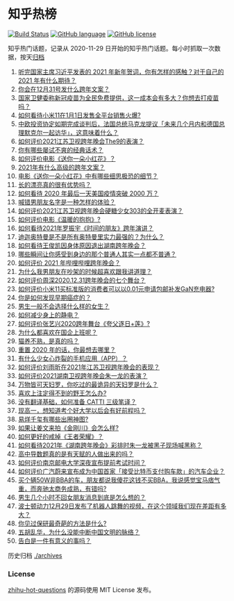# 知乎热榜
[![Build Status](https://github.com/ToWeLong/zhihu-hot-questions/workflows/CI/badge.svg)](https://github.com/ToWeLong/zhihu-hot-questions/actions)
[![GitHub language](https://img.shields.io/badge/language-golang-orange.svg)](https://golang.org/)
[![GitHub license](https://img.shields.io/github/license/ToWeLong/zhihu-hot-questions)](https://github.com/ToWeLong/zhihu-hot-questions/blob/main/LICENSE)

知乎热门话题，记录从 2020-11-29 日开始的知乎热门话题。每小时抓取一次数据，按天[归档](./archives)

<!-- BEGIN -->

1. [听完国家主席习近平发表的 2021 年新年贺词，你有怎样的感触？对于自己的 2021 年有什么期待？](https://www.zhihu.com/question/437329650)
1. [你会在12月31号发什么跨年文案？](https://www.zhihu.com/question/432834160)
1. [国家卫健委称新冠疫苗为全民免费提供，这一成本会有多大？你想去打疫苗吗？](https://www.zhihu.com/question/437287151)
1. [如何看待小米11在1月1日发售全平台销售火爆?](https://www.zhihu.com/question/437359332)
1. [中欧投资协定如期完成谈判后，法国总统马克龙提议「未来几个月内和德国总理默克尔一起访华」，这意味着什么？](https://www.zhihu.com/question/437297428)
1. [如何评价2021江苏卫视跨年晚会The9的表演？](https://www.zhihu.com/question/437225212)
1. [你有哪些屡试不爽的经典话术？](https://www.zhihu.com/question/28354417)
1. [如何评价电影《送你一朵小红花》？](https://www.zhihu.com/question/433975189)
1. [2021年有什么高级的跨年文案？](https://www.zhihu.com/question/437128496)
1. [电影《送你一朵小红花》中有哪些细思极恐的细节？](https://www.zhihu.com/question/437266614)
1. [长的漂亮真的很有优势吗？](https://www.zhihu.com/question/301105442)
1. [如何看待 2020 年最后一天美国疫情突破 2000 万？](https://www.zhihu.com/question/437108872)
1. [喊错男朋友名字是一种怎样的体验？](https://www.zhihu.com/question/360903835)
1. [如何评价2021江苏卫视跨年晚会硬糖少女303的全开麦表演？](https://www.zhihu.com/question/437350535)
1. [如何评价电影《温暖的抱抱》?](https://www.zhihu.com/question/406254006)
1. [如何看待2021年罗振宇《时间的朋友》跨年演讲？](https://www.zhihu.com/question/435789792)
1. [迪迦奥特曼是不是所有奥特曼里实力最强的？为什么？](https://www.zhihu.com/question/433345070)
1. [如何看待王俊凯因身体原因退出湖南跨年晚会？](https://www.zhihu.com/question/437262565)
1. [哪些瞬间让你感受到身边的那个普通人其实一点都不普通？](https://www.zhihu.com/question/437315770)
1. [如何评价 2021 年哔哩哔哩跨年晚会？](https://www.zhihu.com/question/434189872)
1. [为什么我男朋友在吵架的时候超喜欢跟我讲道理？](https://www.zhihu.com/question/320763296)
1. [如何评价周深2020.12.31跨年晚会的七个舞台？](https://www.zhihu.com/question/437340354)
1. [如何评价小米11买标准版的消费者可以以0.01元申请包邮补发GaN充电器?](https://www.zhihu.com/question/437209616)
1. [你是如何发现早期癌症的？](https://www.zhihu.com/question/302514496)
1. [男生一般不会选择什么样的女生？](https://www.zhihu.com/question/435057725)
1. [如何减少身上的静电？](https://www.zhihu.com/question/19584885)
1. [如何评价张艺兴2020跨年舞台《夸父逐日+莲》?](https://www.zhihu.com/question/437339294)
1. [为什么都喜欢在国企上班呢？](https://www.zhihu.com/question/435520812)
1. [猫养不熟，是真的吗？](https://www.zhihu.com/question/436007843)
1. [重置 2020 年的话，你最想去哪里？](https://www.zhihu.com/question/432983305)
1. [有什么少女心炸裂的手机应用（APP）？](https://www.zhihu.com/question/307170527)
1. [如何评价刘雨昕在2021年江苏卫视跨年晚会的表现？](https://www.zhihu.com/question/437348658)
1. [如何评价2021湖南卫视跨年晚会朱一龙的表演？](https://www.zhihu.com/question/437351307)
1. [万物皆可天妇罗，你吃过的最诡异的天妇罗是什么？](https://www.zhihu.com/question/430736917)
1. [喜欢上注定得不到的野王怎么办?](https://www.zhihu.com/question/436950947)
1. [没有翻译基础，如何准备 CATTI 三级笔译？](https://www.zhihu.com/question/310096797)
1. [现高一，想知道考个好大学以后会有好前程吗？](https://www.zhihu.com/question/424406917)
1. [易烊千玺有哪些出圈神图?](https://www.zhihu.com/question/408938059)
1. [如果让姜文来拍《金刚川》会怎么样?](https://www.zhihu.com/question/433051912)
1. [如何更好的戒掉《王者荣耀》？](https://www.zhihu.com/question/433309711)
1. [如何看待2021年《湖南跨年晚会》彩排时朱一龙被黑子现场喊黑称？](https://www.zhihu.com/question/437308232)
1. [高中导数题真的是有天赋的人做出来的吗？](https://www.zhihu.com/question/389884440)
1. [如何评价南京邮电大学深夜宣布提前考试时间？](https://www.zhihu.com/question/437095626)
1. [如何评价广汽蔚来宣布成为中国首家「接受比特币支付购车款」的汽车企业？](https://www.zhihu.com/question/437279434)
1. [买个辆50W非BBA的车，朋友都说我傻花这钱不买BBA，我说感觉宝马痞气重，而奔驰太商务成熟，有错吗?](https://www.zhihu.com/question/436375094)
1. [男生几个小时不回女朋友消息到底是怎么想的？](https://www.zhihu.com/question/265396838)
1. [波士顿动力12月29日发布了机器人跳舞的视频，在这个领域我们现在差距有多大？](https://www.zhihu.com/question/437149222)
1. [你见过保研最奇葩的方法是什么?](https://www.zhihu.com/question/394419240)
1. [五胡乱华，为什么没能中断中国文明的脉络？](https://www.zhihu.com/question/308253894)
1. [告白是一件有意义的事吗？](https://www.zhihu.com/question/430768458)

<!-- END -->

历史归档 [./archives](./archives)


### License
[zhihu-hot-questions](https://github.com/towelong/zhihu-hot-questions) 的源码使用 MIT License 发布。